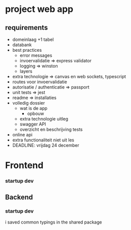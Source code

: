 # project web app

## requirements


- domeinlaag +1 tabel
- databank
- best practices
  - error messages
  - invoervalidatie => express validator
  - logging => winston
  - layers
- extra technologie => canvas en web sockets, typescript
- routes voor invoervalidatie
- autorisatie / authenticatie => passport
- unit tests => jest
- readme => installaties
- volledig dossier
  - wat is de app
    - opbouw
  - extra technologie uitleg
  - swagger API
  - overzicht en beschrijving tests
- online api
- extra functionaliteit niet uit les
- DEADLINE: vrijdag 24 december

# Frontend

### startup dev

## Backend


### startup dev



i saved common typings in the shared package